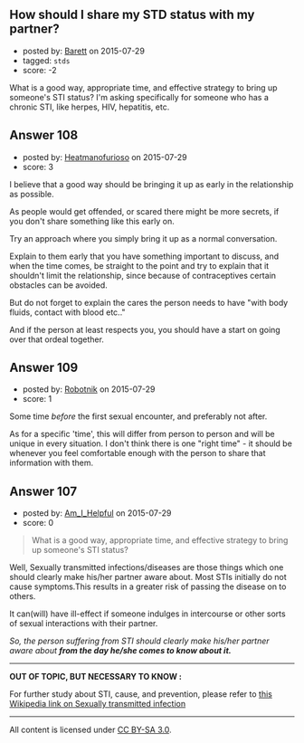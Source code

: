 ## How should I share my STD status with my partner?

- posted by: [Barett](https://stackexchange.com/users/34011/barett) on 2015-07-29
- tagged: `stds`
- score: -2

What is a good way, appropriate time, and effective strategy to bring up someone's STI status? I'm asking specifically for someone who has a chronic STI, like herpes, HIV, hepatitis, etc.


## Answer 108

- posted by: [Heatmanofurioso](https://stackexchange.com/users/4329594/heatmanofurioso) on 2015-07-29
- score: 3

I believe that a good way should be bringing it up as early in the relationship as possible.

As people would get offended, or scared there might be more secrets, if you don't share something like this early on.

Try an approach where you simply bring it up as a normal conversation.

Explain to them early that you have something important to discuss, and when the time comes, be straight to the point and try to explain that it shouldn't limit the relationship, since because of contraceptives certain obstacles can be avoided.

But do not forget to explain the cares the person needs to have "with body fluids, contact with blood etc.."

And if the person at least respects you, you should have a start on going over that ordeal together.


## Answer 109

- posted by: [Robotnik](https://stackexchange.com/users/919989/robotnik) on 2015-07-29
- score: 1

Some time *before* the first sexual encounter, and preferably not after.

As for a specific 'time', this will differ from person to person and will be unique in every situation. I don't think there is one "right time" - it should be whenever you feel comfortable enough with the person to share that information with them.


## Answer 107

- posted by: [Am_I_Helpful](https://stackexchange.com/users/4256604/am-i-helpful) on 2015-07-29
- score: 0

> What is a good way, appropriate time, and effective strategy to bring
> up someone's STI status?

Well, Sexually transmitted infections/diseases are those things which one should clearly make his/her partner aware about. Most STIs initially do not cause symptoms.This results in a greater risk of passing the disease on to others.

It can(will) have ill-effect if someone indulges in intercourse or other sorts of sexual interactions with their partner.

*So, the person suffering from STI should clearly make his/her partner aware about **from the day he/she comes to know about it.***

---

**OUT OF TOPIC, BUT NECESSARY TO KNOW :**

For further study about STI, cause, and prevention, please refer to [this Wikipedia link on Sexually transmitted infection](https://en.wikipedia.org/wiki/Sexually_transmitted_infection)



---

All content is licensed under [CC BY-SA 3.0](https://creativecommons.org/licenses/by-sa/3.0/).
